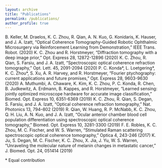 ```yaml
---
layout: archive
title: "Publications"
permalink: /publications/
author_profile: true
---
```

B. Keller, M. Draelos, K. C. Zhou, R. Qian, A. N. Kuo, G. Konidaris, K. Hauser, and J. A. Izatt, “Optical Coherence Tomography-Guided Robotic Ophthalmic Microsurgery via Reinforcement Learning from Demonstration,” IEEE Trans. Robot. (2020)
K. C. Zhou and R. Horstmeyer, “Diffraction tomography with a deep image prior,” Opt. Express 28, 12872-12896 (2020)
K. C. Zhou, R. Qian, S. Farsiu, and J. A. Izatt, “Spectroscopic optical coherence refraction tomography,” Opt. Lett. 45, 2091-2094 (2020)
P. C. Konda*, L. Loetgering*, K. C. Zhou*, S. Xu, A. R. Harvey, and R. Horstmeyer, “Fourier ptychography: current applications and future promises,” Opt. Express 28, 9603-9630 (2020)
A. Muthumbi, A. Chaware, K. Kim, K. C. Zhou, P. C. Konda, R. Chen, B. Judkewitz, A. Erdmann, B. Kappes, and R. Horstmeyer, “Learned sensing: jointly optimized microscope hardware for accurate image classification,” Biomed. Opt. Express 10, 6351-6369 (2019)
K. C. Zhou, R. Qian, S. Degan, S. Farsiu, and J. A. Izatt, “Optical coherence refraction tomography,” Nat. Photonics 13, 794–802 (2019)
R. Qian, W. Huang, R. P. McNabb, K. C. Zhou, Q. H. Liu, A. N. Kuo, and J. A. Izatt, “Ocular anterior chamber blood cell population differentiation using spectroscopic optical coherence tomography,” Biomed. Opt. Express 10, 3281-3300 (2019)
F. E. Robles, K. C. Zhou, M. C. Fischer, and W. S. Warren, “Stimulated Raman scattering spectroscopic optical coherence tomography,” Optica 4, 243-246 (2017)
K. Ju, S. Degan, M. C. Fischer, K. C. Zhou, X. Jia, J. Yu, W. S. Warren, “Unraveling the molecular nature of melanin changes in metastatic cancer,” J. Biomed. Opt. 24, 051414 (2019)

\* Equal contribution 








